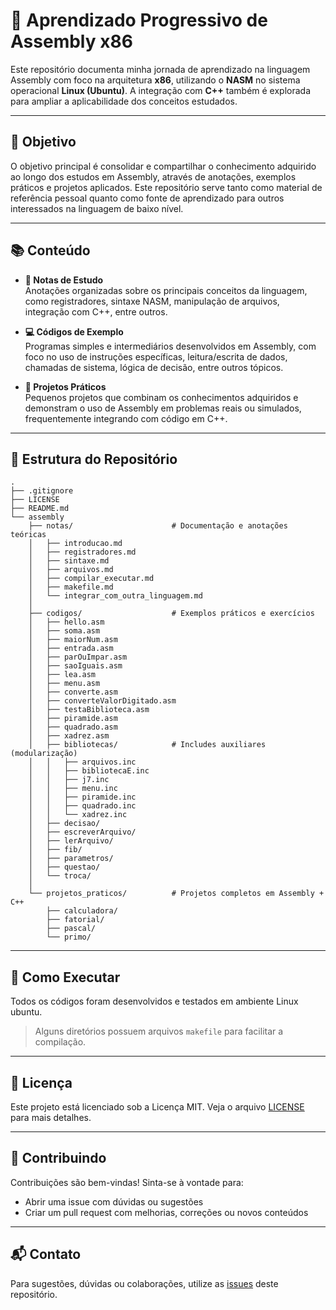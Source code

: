# 📘 Aprendizado Progressivo de Assembly x86

Este repositório documenta minha jornada de aprendizado na linguagem Assembly com foco na arquitetura **x86**, utilizando o **NASM** no sistema operacional **Linux (Ubuntu)**. A integração com **C++** também é explorada para ampliar a aplicabilidade dos conceitos estudados.

---

## 🎯 Objetivo

O objetivo principal é consolidar e compartilhar o conhecimento adquirido ao longo dos estudos em Assembly, através de anotações, exemplos práticos e projetos aplicados. Este repositório serve tanto como material de referência pessoal quanto como fonte de aprendizado para outros interessados na linguagem de baixo nível.

---

## 📚 Conteúdo

- **📒 Notas de Estudo**  
  Anotações organizadas sobre os principais conceitos da linguagem, como registradores, sintaxe NASM, manipulação de arquivos, integração com C++, entre outros.

- **💻 Códigos de Exemplo**  
  Programas simples e intermediários desenvolvidos em Assembly, com foco no uso de instruções específicas, leitura/escrita de dados, chamadas de sistema, lógica de decisão, entre outros tópicos.

- **🧠 Projetos Práticos**  
  Pequenos projetos que combinam os conhecimentos adquiridos e demonstram o uso de Assembly em problemas reais ou simulados, frequentemente integrando com código em C++.

---

## 📁 Estrutura do Repositório

```
.
├── .gitignore
├── LICENSE
├── README.md
└── assembly
    ├── notas/                      # Documentação e anotações teóricas
    │   ├── introducao.md
    │   ├── registradores.md
    │   ├── sintaxe.md
    │   ├── arquivos.md
    │   ├── compilar_executar.md
    │   ├── makefile.md
    │   └── integrar_com_outra_linguagem.md
    │
    ├── codigos/                    # Exemplos práticos e exercícios
    │   ├── hello.asm
    │   ├── soma.asm
    │   ├── maiorNum.asm
    │   ├── entrada.asm
    │   ├── parOuImpar.asm
    │   ├── saoIguais.asm
    │   ├── lea.asm
    │   ├── menu.asm
    │   ├── converte.asm
    │   ├── converteValorDigitado.asm
    │   ├── testaBiblioteca.asm
    │   ├── piramide.asm
    │   ├── quadrado.asm
    │   ├── xadrez.asm
    │   ├── bibliotecas/            # Includes auxiliares (modularização)
    │   │   ├── arquivos.inc
    │   │   ├── bibliotecaE.inc
    │   │   ├── j7.inc
    │   │   ├── menu.inc
    │   │   ├── piramide.inc
    │   │   ├── quadrado.inc
    │   │   └── xadrez.inc
    │   ├── decisao/
    │   ├── escreverArquivo/
    │   ├── lerArquivo/
    │   ├── fib/
    │   ├── parametros/
    │   ├── questao/
    │   └── troca/
    │
    └── projetos_praticos/          # Projetos completos em Assembly + C++
        ├── calculadora/
        ├── fatorial/
        ├── pascal/
        └── primo/
```

---

## 🚀 Como Executar

Todos os códigos foram desenvolvidos e testados em ambiente Linux ubuntu.
> Alguns diretórios possuem arquivos `makefile` para facilitar a compilação.

---

## 📄 Licença

Este projeto está licenciado sob a Licença MIT. Veja o arquivo [LICENSE](LICENSE) para mais detalhes.

---

## 🤝 Contribuindo

Contribuições são bem-vindas! Sinta-se à vontade para:

- Abrir uma issue com dúvidas ou sugestões
- Criar um pull request com melhorias, correções ou novos conteúdos

---

## 📬 Contato

Para sugestões, dúvidas ou colaborações, utilize as [issues](../../issues) deste repositório.
